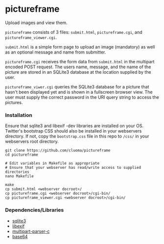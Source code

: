 # pictureframe

Upload images and view them.

`pictureframe` consists of 3 files: `submit.html`, `pictureframe.cgi`, and `pictureframe_viewer.cgi`.

`submit.html` is a simple form page to upload an image (mandatory) as well as an optional message and name from submitter.

`pictureframe.cgi` receives the form data from `submit.html` in the multipart encoded POST request. The users name, message, and the name of the picture are stored in an SQLite3 database at the location supplied by the user.

`pictureframe_viwer.cgi` queries the SQLite3 database for a picture that hasn't been displayed yet and is shown in a fullscreen browser view. The user must supply the correct password in the URI query string to access the pictures.

### Installation
Ensure that sqlite3 and libexif -dev libraries are installed on your OS. Twitter's bootstrap CSS should also be installed in your webservers directory. If not, copy the `bootstrap.css` file in this repo to `/css/` in your webservers root directory.
```
git clone https://github.com/cluoma/pictureframe
cd pictureframe

# Edit variables in Makefile as appropriate
# Ensure that your webserver has read/write access to supplied directories
nano Makefile

make
cp submit.html <webserver docroot>/
cp pictureframe.cgi <webserver docroot>/cgi-bin/
cp pictureframe_viewer.cgi <webserver docroot>/cgi-bin/
```

### Dependencies/Libraries
 - [sqlite3](https://www.sqlite.org/)
 - [libexif](http://libexif.sourceforge.net/)
 - [multipart-parser-c](https://github.com/iafonov/multipart-parser-c)
 - [base64](https://github.com/superwills/NibbleAndAHalf)
